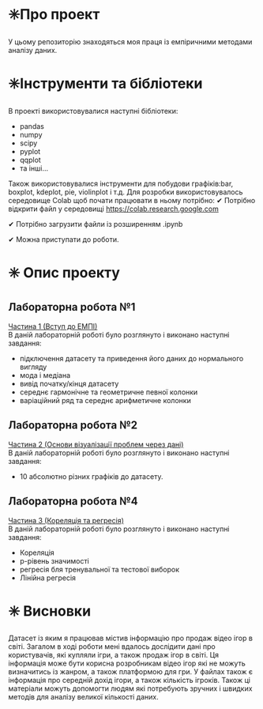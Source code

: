 # :eight_spoked_asterisk:Про проект
У цьому репозиторію знаходяться моя праця із емпіричними методами аналізу даних.
# :eight_spoked_asterisk:Інструменти та бібліотеки
В проекті використовувалися наступні бібліотеки:
* pandas
* numpy
* scipy
* pyplot
* qqplot
* та інші...

Також використовувалися інструменти для побудови графіків:bar, boxplot, kdeplot, pie, violinplot і т.д.
Для розробки використовувалось середовище Colab щоб почати працювати в ньому потрібно:
✔ Потрібно відкрити файл у середовищі https://colab.research.google.com

✔ Потрібно загрузити файли із розширенням .ipynb

✔ Можна приступати до роботи.

# :eight_spoked_asterisk: Опис проекту
##  Лабораторна робота №1
<a href="https://github.com/vovachuck/EMPI/blob/master/Lakusta_Volodymyr_lab_1.ipynb">Частина 1 (Вступ до ЕМПІ)</a><br>
В даній лабораторній роботі було розглянуто і виконано наступні завдання:
* підключення датасету та приведення його даних до нормального вигляду
* мода і медіана 
* вивід початку/кінця датасету
* середнє гармонічне та геометричне певної колонки
* варіаційний ряд та середнє арифметичне колонки

##  Лабораторна робота №2
<a href="https://github.com/vovachuck/EMPI/blob/master/Lakusta_Volodymyr_lab_2.ipynb">Частина 2 (Основи візуалізації проблем через дані)</a><br>
В даній лабораторній роботі було розглянуто і виконано наступні завдання:
* 10 абсолютно різних графіків до датасету.

##  Лабораторна робота №4
<a href="https://github.com/vovachuck/EMPI/blob/master/Lakusta_Volodymyr_lab_4.ipynb">Частина 3 (Кореляція та регресія)</a><br>
В даній лабораторній роботі було розглянуто і виконано наступні завдання:
* Кореляція
* p-рівень значимості 
* регресія бля тренувальної та тестової виборок
* Лінійна регресія

# :eight_spoked_asterisk: Висновки
Датасет із яким я працював містив інформацію про продаж відео ігор в світі.
Загалом в ході роботи мені вдалось дослідити дані про користувачів, які купляли ігри,
а також продаж ігор в світі. Ця інформація може бути корисна розробникам відео ігор які не можуть визначитись із жанром,
а також платформою для гри. У файлах також є інформація про середній дохід ігори, а також 
кількість ігроків. Також ці матеріали можуть допомогти людям які потребують зручних і швидких методів для аналізу
великої кількості даних.
